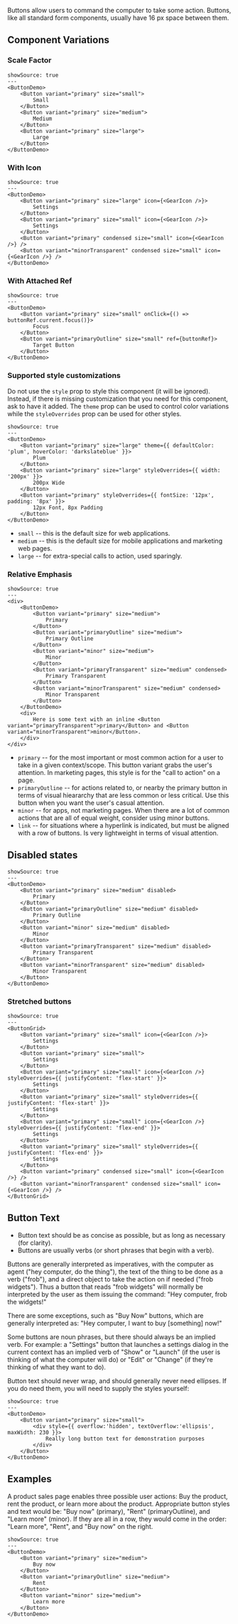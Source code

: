 Buttons allow users to command the computer to take some action. Buttons, like all standard form components, usually have 16 px space between them.

## Component Variations

### Scale Factor

```react
showSource: true
---
<ButtonDemo>
	<Button variant="primary" size="small">
		Small
	</Button>
	<Button variant="primary" size="medium">
		Medium
	</Button>
	<Button variant="primary" size="large">
		Large
	</Button>
</ButtonDemo>
```

### With Icon

```react
showSource: true
---
<ButtonDemo>
	<Button variant="primary" size="large" icon={<GearIcon />}>
		Settings
	</Button>
	<Button variant="primary" size="small" icon={<GearIcon />}>
		Settings
	</Button>
	<Button variant="primary" condensed size="small" icon={<GearIcon />} />
	<Button variant="minorTransparent" condensed size="small" icon={<GearIcon />} />
</ButtonDemo>
```

### With Attached Ref

```react
showSource: true
---
<ButtonDemo>
	<Button variant="primary" size="small" onClick={() => buttonRef.current.focus()}>
		Focus
	</Button>
	<Button variant="primaryOutline" size="small" ref={buttonRef}>
		Target Button
	</Button>
</ButtonDemo>
```

### Supported style customizations

Do not use the `style` prop to style this component (it will be ignored). Instead, if there is missing customization that you need for this component, ask to have it added. The `theme` prop can be used to control color variations while the `styleOverrides` prop can be used for other styles.

```react
showSource: true
---
<ButtonDemo>
	<Button variant="primary" size="large" theme={{ defaultColor: 'plum', hoverColor: 'darkslateblue' }}>
		Plum
	</Button>
	<Button variant="primary" size="large" styleOverrides={{ width: '200px' }}>
		200px Wide
	</Button>
	<Button variant="primary" styleOverrides={{ fontSize: '12px', padding: '8px' }}>
		12px Font, 8px Padding
	</Button>
</ButtonDemo>
```

- `small` -- this is the default size for web applications.
- `medium` -- this is the default size for mobile applications and marketing web pages.
- `large` -- for extra-special calls to action, used sparingly.

### Relative Emphasis

```react
showSource: true
---
<div>
	<ButtonDemo>
		<Button variant="primary" size="medium">
			Primary
		</Button>
		<Button variant="primaryOutline" size="medium">
			Primary Outline
		</Button>
		<Button variant="minor" size="medium">
			Minor
		</Button>
		<Button variant="primaryTransparent" size="medium" condensed>
			Primary Transparent
		</Button>
		<Button variant="minorTransparent" size="medium" condensed>
			Minor Transparent
		</Button>
	</ButtonDemo>
	<div>
		Here is some text with an inline <Button variant="primaryTransparent">primary</Button> and <Button variant="minorTransparent">minor</Button>.
	</div>
</div>
```

- `primary` -- for the most important or most common action for a user to take in a given context/scope. This button variant grabs the user's attention. In marketing pages, this style is for the "call to action" on a page.
- `primaryOutline` -- for actions related to, or nearby the primary button in terms of visual hieararchy that are less common or less critical. Use this button when you want the user's casual attention.
- `minor` -- for apps, not marketing pages. When there are a lot of common actions that are all of equal weight, consider using minor buttons.
- `link` -- for situations where a hyperlink is indicated, but must be aligned with a row of buttons. Is very lightweight in terms of visual attention.

## Disabled states

```react
showSource: true
---
<ButtonDemo>
	<Button variant="primary" size="medium" disabled>
		Primary
	</Button>
	<Button variant="primaryOutline" size="medium" disabled>
		Primary Outline
	</Button>
	<Button variant="minor" size="medium" disabled>
		Minor
	</Button>
	<Button variant="primaryTransparent" size="medium" disabled>
		Primary Transparent
	</Button>
	<Button variant="minorTransparent" size="medium" disabled>
		Minor Transparent
	</Button>
</ButtonDemo>
```

### Stretched buttons

```react
showSource: true
---
<ButtonGrid>
	<Button variant="primary" size="small" icon={<GearIcon />}>
		Settings
	</Button>
	<Button variant="primary" size="small">
		Settings
	</Button>
	<Button variant="primary" size="small" icon={<GearIcon />} styleOverrides={{ justifyContent: 'flex-start' }}>
		Settings
	</Button>
	<Button variant="primary" size="small" styleOverrides={{ justifyContent: 'flex-start' }}>
		Settings
	</Button>
	<Button variant="primary" size="small" icon={<GearIcon />} styleOverrides={{ justifyContent: 'flex-end' }}>
		Settings
	</Button>
	<Button variant="primary" size="small" styleOverrides={{ justifyContent: 'flex-end' }}>
		Settings
	</Button>
	<Button variant="primary" condensed size="small" icon={<GearIcon />} />
	<Button variant="minorTransparent" condensed size="small" icon={<GearIcon />} />
</ButtonGrid>
```

## Button Text

- Button text should be as concise as possible, but as long as necessary (for clarity).
- Buttons are usually verbs (or short phrases that begin with a verb).

Buttons are generally interpreted as imperatives, with the computer as agent ("hey computer, do the thing"), the text of the thing to be done as a verb ("frob"), and a direct object to take the action on if needed ("frob widgets"). Thus a button that reads "frob widgets" will normally be interpreted by the user as them issuing the command: "Hey computer, frob the widgets!"

There are some exceptions, such as "Buy Now" buttons, which are generally interpreted as: "Hey computer, I want to buy [something] now!"

Some buttons are noun phrases, but there should always be an implied verb. For example: a "Settings" button that launches a settings dialog in the current context has an implied verb of "Show" or "Launch" (if the user is thinking of what the computer will do) or "Edit" or "Change" (if they're thinking of what they want to do).

Button text should never wrap, and should generally never need ellipses. If you do need them, you will need to supply the styles yourself:

```react
showSource: true
---
<ButtonDemo>
	<Button variant="primary" size="small">
		<div style={{ overflow:'hidden', textOverflow:'ellipsis', maxWidth: 230 }}>
			Really long button text for demonstration purposes
		</div>
	</Button>
</ButtonDemo>
```

## Examples

A product sales page enables three possible user actions: Buy the product, rent the product, or learn more about the product. Appropriate button styles and text would be: "Buy now" (primary), "Rent" (primaryOutline), and "Learn more" (minor). If they are all in a row, they would come in the order: "Learn more", "Rent", and "Buy now" on the right.

```react
showSource: true
---
<ButtonDemo>
	<Button variant="primary" size="medium">
		Buy now
	</Button>
	<Button variant="primaryOutline" size="medium">
		Rent
	</Button>
	<Button variant="minor" size="medium">
		Learn more
	</Button>
</ButtonDemo>
```
